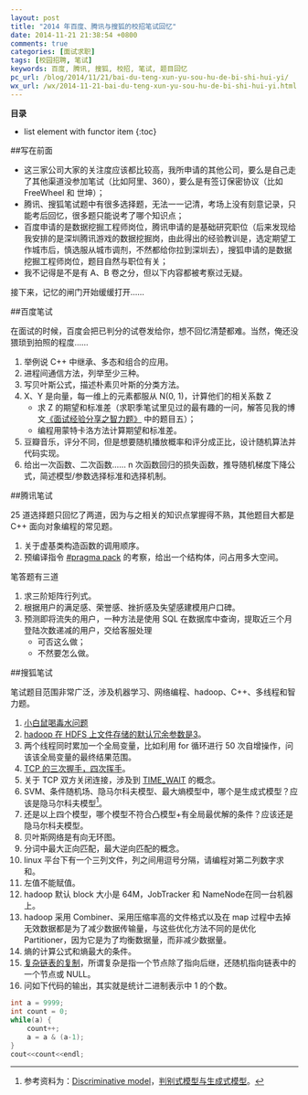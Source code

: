 ```yaml
---
layout: post
title: "2014 年百度、腾讯与搜狐的校招笔试回忆"
date: 2014-11-21 21:38:54 +0800
comments: true
categories: [面试求职]
tags: [校园招聘, 笔试]
keywords: 百度, 腾讯, 搜狐, 校招, 笔试, 题目回忆
pc_url: /blog/2014/11/21/bai-du-teng-xun-yu-sou-hu-de-bi-shi-hui-yi/
wx_url: /wx/2014-11-21-bai-du-teng-xun-yu-sou-hu-de-bi-shi-hui-yi.html
---
```


__目录__

* list element with functor item
{:toc}

<!-- excerpt start -->

##写在前面

- 这三家公司大家的关注度应该都比较高，我所申请的其他公司，要么是自己走了其他渠道没参加笔试（比如阿里、360），要么是有签订保密协议（比如 FreeWheel 和 世坤）；
- 腾讯、搜狐笔试题中有很多选择题，无法一一记清，考场上没有刻意记录，只能考后回忆，很多题只能说考了哪个知识点；
- 百度申请的是数据挖掘工程师岗位，腾讯申请的是基础研究职位（后来发现给我安排的是深圳腾讯游戏的数据挖掘岗，由此得出的经验教训是，选定期望工作城市后，慎选服从城市调剂，不然都给你拉到深圳去），搜狐申请的是数据挖掘工程师岗位，题目自然与职位有关；
- 我不记得是不是有 A、B 卷之分，但以下内容都被考察过无疑。

接下来，记忆的闸门开始缓缓打开……

<!-- excerpt end -->

##百度笔试

在面试的时候，百度会把已判分的试卷发给你，想不回忆清楚都难。当然，俺还没猥琐到拍照的程度……

1. 举例说 C++ 中继承、多态和组合的应用。
2. 进程间通信方法，列举至少三种。
3. 写贝叶斯公式，描述朴素贝叶斯的分类方法。
4. X、Y 是向量，每一维上的元素都服从 N(0, 1)，计算他们的相关系数 Z
	- 求 Z 的期望和标准差（求职季笔试里见过的最有趣的一问，解答见我的博文[《面试经验分享之智力题》](http://frank19900731.github.io/blog/2014/11/07/mian-shi-jing-yan-fen-xiang-zhi-zhi-li-ti/) 中的题目五）；
	- 编程用蒙特卡洛方法计算期望和标准差。
5.  豆瓣音乐，评分不同，但是想要随机播放概率和评分成正比，设计随机算法并代码实现。
6. 给出一次函数、二次函数…… n 次函数回归的损失函数，推导随机梯度下降公式，简述模型/参数选择标准和选择机制。

##腾讯笔试

25 道选择题只回忆了两道，因为与之相关的知识点掌握得不熟，其他题目大都是 C++ 面向对象编程的常见题。

1. 关于虚基类构造函数的调用顺序。
2. 预编译指令 [#pragma pack](http://baike.baidu.com/view/2317161.htm?fr=aladdin) 的考察，给出一个结构体，问占用多大空间。

笔答题有三道

1. 求三阶矩阵行列式。
2. 根据用户的满足感、荣誉感、挫折感及失望感建模用户口碑。
3. 预测即将流失的用户，一种方法是使用 SQL 在数据库中查询，提取近三个月登陆次数递减的用户，交给客服处理
	- 可否这么做；
	- 不然要怎么做。

##搜狐笔试

笔试题目范围非常广泛，涉及机器学习、网络编程、hadoop、C++、多线程和智力题。

1. [小白鼠喝毒水问题](http://blog.csdn.net/mengtnt/article/details/8477747)
2. [hadoop 在 HDFS 上文件存储的默认冗余参数是3](http://f.dataguru.cn/forum.php?mod=viewthread&tid=34799&highlight=)。
3. 两个线程同时累加一个全局变量，比如利用 for 循环进行 50 次自增操作，问该该全局变量的最终结果范围。
4. [TCP 的三次握手，四次挥手](http://www.cnblogs.com/hnrainll/archive/2011/10/14/2212415.html)。
5. 关于 TCP 双方关闭连接，涉及到 [TIME_WAIT](http://blog.csdn.net/samulelin/article/details/3957118) 的概念。
6. SVM、条件随机场、隐马尔科夫模型、最大熵模型中，哪个是生成式模型？应该是隐马尔科夫模型[^1]。
7. 还是以上四个模型，哪个模型不符合凸模型+有全局最优解的条件？应该还是隐马尔科夫模型。
8. 贝叶斯网络是有向无环图。
9. 分词中最大正向匹配，最大逆向匹配的概念。
10. linux 平台下有一个三列文件，列之间用逗号分隔，请编程对第二列数字求和。
11. 左值不能赋值。
12. hadoop 默认 block 大小是 64M，JobTracker 和 NameNode在同一台机器上。
13. hadoop 采用 Combiner、采用压缩率高的文件格式以及在 map 过程中去掉无效数据都是为了减少数据传输量，与这些优化方法不同的是优化 Partitioner，因为它是为了均衡数据量，而非减少数据量。
14. 熵的计算公式和熵最大的条件。
15. [复杂链表的复制](http://www.cnblogs.com/daniagger/archive/2012/06/19/2555321.html)，所谓复杂是指一个节点除了指向后继，还随机指向链表中的一个节点或 NULL。
16. 问如下代码的输出，其实就是统计二进制表示中 1 的个数。

``` cpp 题目
int a = 9999;
int count = 0;
while(a) {
	count++;
	a = a & (a-1);		
}
cout<<count<<endl;
```

[^1]:参考资料为：[Discriminative model](http://en.wikipedia.org/wiki/Discriminative_model)，[判别式模型与生成式模型](http://blog.csdn.net/wolenski/article/details/7985426#0-tsina-1-17355-397232819ff9a47a7b7e80a40613cfe1)。
